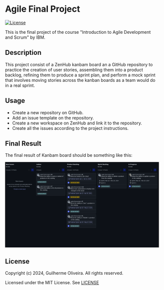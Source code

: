 # Agile Final Project

[![License](https://img.shields.io/badge/License-MIT-blue.svg)](https://opensource.org/license/MIT)

This is the final project of the course "Introduction to Agile Development and Scrum" by IBM.

## Description

This project consist of a ZenHub kanbam board an a GitHub repository to practice the creation of user stories,
assembling them into a product backlog, refining them to produce a sprint plan, and perform a mock sprint that 
involves moving stories across the kanban boards as a team would do in a real sprint.

## Usage

- Create a new repository on GitHub.
- Add an issue template on the repository.
- Create a new workspace on ZenHub and link it to the repository.
- Create all the issues according to the project instructions.

## Final Result

The final result of Kanbam board should be something like this:

![Kanbam-Board](images/kanbam_board.png)

## License

Copyright (c) 2024, Guilherme Oliveira. All rights reserved.

Licensed under the MIT License. See [LICENSE](LICENSE)
